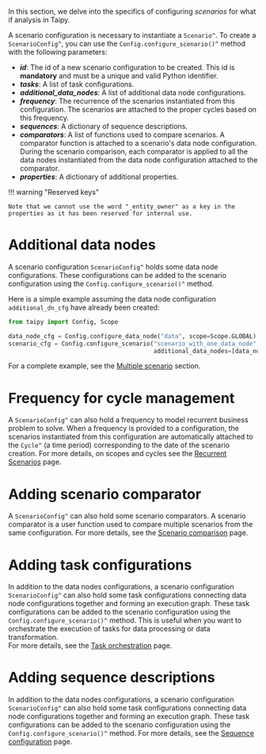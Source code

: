 In this section, we delve into the specifics of configuring *scenarios* for what if analysis
in Taipy.

A scenario configuration is necessary to instantiate a `Scenario^`. To create a
`ScenarioConfig^`, you can use the `Config.configure_scenario()^` method with the following parameters:

- _**id**_: The id of a new scenario configuration to be created. This id is **mandatory** and must
  be a unique and valid Python identifier.
- _**tasks**_: A list of task configurations.
- _**additional_data_nodes**_: A list of additional data node configurations.
- _**frequency**_: The recurrence of the scenarios instantiated from this configuration. The scenarios
  are attached to the proper cycles based on this frequency.
- _**sequences**_: A dictionary of sequence descriptions.
- _**comparators**_: A list of functions used to compare scenarios. A comparator function is attached to a
  scenario's data node configuration. During the scenario comparison, each comparator is applied to all the data
  nodes instantiated from the data node configuration attached to the comparator.
- _**properties**_: A dictionary of additional properties.

!!! warning "Reserved keys"

    Note that we cannot use the word "_entity_owner" as a key in the properties as it has been reserved for internal use.

# Additional data nodes

A scenario configuration `ScenarioConfig^` holds some data node configurations. These
configurations can be added to the scenario configuration using the
`Config.configure_scenario()^` method.

Here is a simple example assuming the data node configuration `additional_dn_cfg` have
already been created:

```python linenums="1"
from taipy import Config, Scope

data_node_cfg = Config.configure_data_node("data", scope=Scope.GLOBAL)
scenario_cfg = Config.configure_scenario("scenario_with_one_data_node",
                                         additional_data_nodes=[data_node_cfg])
```

For a complete example, see the
[Multiple scenario](../../what-if-analysis/multiple-scenarios.md#example) section.

# Frequency for cycle management

A `ScenarioConfig^` can also hold a frequency to model recurrent business problem
to solve. When a frequency is provided to a configuration, the scenarios instantiated
from this configuration are automatically attached to the `Cycle^` (a time period)
corresponding to the date of the scenario creation.
For more details, on scopes and cycles see the
[Recurrent Scenarios](../../what-if-analysis/scenarios-and-cycles.md) page.

# Adding scenario comparator

A `ScenarioConfig^` can also hold some scenario comparators. A scenario comparator is a
user function used to compare multiple scenarios from the same configuration.
For more details, see the [Scenario comparison](../../what-if-analysis/scenario-comparison.md)
page.

# Adding task configurations
In addition to the data nodes configurations, a scenario configuration `ScenarioConfig^`
can also hold some task configurations connecting data node configurations together and
forming an execution graph. These task configurations can be added to the scenario
configuration using the `Config.configure_scenario()^` method. This is useful when you
want to orchestrate the execution of tasks for data processing or data transformation.<br>
For more details, see the
[Task orchestration](../../task-orchestration/scenario-config.md#from-task-configurations)
page.

# Adding sequence descriptions
In addition to the data nodes configurations, a scenario configuration `ScenarioConfig^`
can also hold some task configurations connecting data node configurations together and
forming an execution graph. These task configurations can be added to the scenario
configuration using the `Config.configure_scenario()^` method.
For more details, see the
[Sequence configuration](../../task-orchestration/scenario-config.md#adding-sequence-descriptions)
page.

